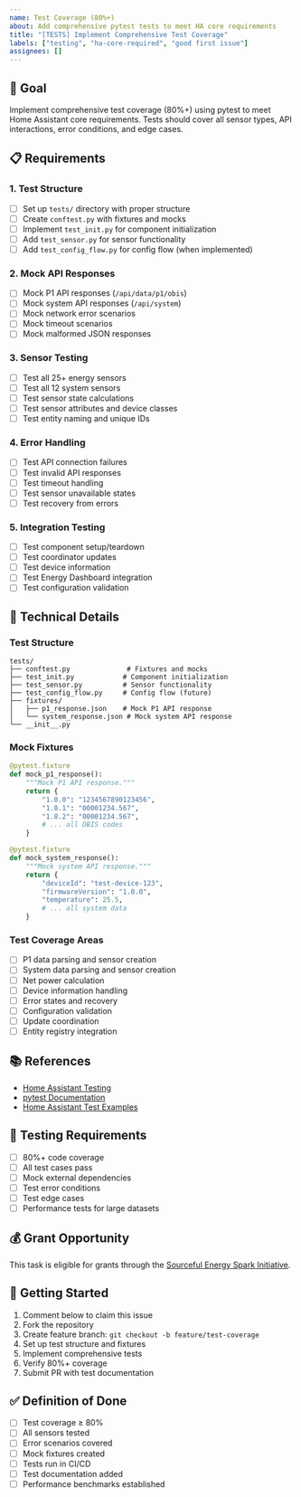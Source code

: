 ```yaml
---
name: Test Coverage (80%+)
about: Add comprehensive pytest tests to meet HA core requirements
title: "[TESTS] Implement Comprehensive Test Coverage"
labels: ["testing", "ha-core-required", "good first issue"]
assignees: []
---
```


## 🎯 Goal
Implement comprehensive test coverage (80%+) using pytest to meet Home Assistant core requirements. Tests should cover all sensor types, API interactions, error conditions, and edge cases.

## 📋 Requirements

### 1. Test Structure
- [ ] Set up `tests/` directory with proper structure
- [ ] Create `conftest.py` with fixtures and mocks
- [ ] Implement `test_init.py` for component initialization
- [ ] Add `test_sensor.py` for sensor functionality
- [ ] Add `test_config_flow.py` for config flow (when implemented)

### 2. Mock API Responses
- [ ] Mock P1 API responses (`/api/data/p1/obis`)
- [ ] Mock system API responses (`/api/system`)
- [ ] Mock network error scenarios
- [ ] Mock timeout scenarios
- [ ] Mock malformed JSON responses

### 3. Sensor Testing
- [ ] Test all 25+ energy sensors
- [ ] Test all 12 system sensors
- [ ] Test sensor state calculations
- [ ] Test sensor attributes and device classes
- [ ] Test entity naming and unique IDs

### 4. Error Handling
- [ ] Test API connection failures
- [ ] Test invalid API responses
- [ ] Test timeout handling
- [ ] Test sensor unavailable states
- [ ] Test recovery from errors

### 5. Integration Testing
- [ ] Test component setup/teardown
- [ ] Test coordinator updates
- [ ] Test device information
- [ ] Test Energy Dashboard integration
- [ ] Test configuration validation

## 🔧 Technical Details

### Test Structure
```
tests/
├── conftest.py              # Fixtures and mocks
├── test_init.py            # Component initialization
├── test_sensor.py          # Sensor functionality
├── test_config_flow.py     # Config flow (future)
├── fixtures/
│   ├── p1_response.json    # Mock P1 API response
│   └── system_response.json # Mock system API response
└── __init__.py
```

### Mock Fixtures
```python
@pytest.fixture
def mock_p1_response():
    """Mock P1 API response."""
    return {
        "1.0.0": "1234567890123456",
        "1.8.1": "00001234.567",
        "1.8.2": "00001234.567",
        # ... all OBIS codes
    }

@pytest.fixture
def mock_system_response():
    """Mock system API response."""
    return {
        "deviceId": "test-device-123",
        "firmwareVersion": "1.0.0",
        "temperature": 25.5,
        # ... all system data
    }
```

### Test Coverage Areas
- [ ] P1 data parsing and sensor creation
- [ ] System data parsing and sensor creation
- [ ] Net power calculation
- [ ] Device information handling
- [ ] Error states and recovery
- [ ] Configuration validation
- [ ] Update coordination
- [ ] Entity registry integration

## 📚 References
- [Home Assistant Testing](https://developers.home-assistant.io/docs/development_testing)
- [pytest Documentation](https://docs.pytest.org/)
- [Home Assistant Test Examples](https://github.com/home-assistant/core/tree/dev/tests/components)

## 🧪 Testing Requirements
- [ ] 80%+ code coverage
- [ ] All test cases pass
- [ ] Mock external dependencies
- [ ] Test error conditions
- [ ] Test edge cases
- [ ] Performance tests for large datasets

## 💰 Grant Opportunity
This task is eligible for grants through the [Sourceful Energy Spark Initiative](https://sourceful.energy/grants).

## 🚀 Getting Started
1. Comment below to claim this issue
2. Fork the repository
3. Create feature branch: `git checkout -b feature/test-coverage`
4. Set up test structure and fixtures
5. Implement comprehensive tests
6. Verify 80%+ coverage
7. Submit PR with test documentation

## ✅ Definition of Done
- [ ] Test coverage ≥ 80%
- [ ] All sensors tested
- [ ] Error scenarios covered
- [ ] Mock fixtures created
- [ ] Tests run in CI/CD
- [ ] Test documentation added
- [ ] Performance benchmarks established 